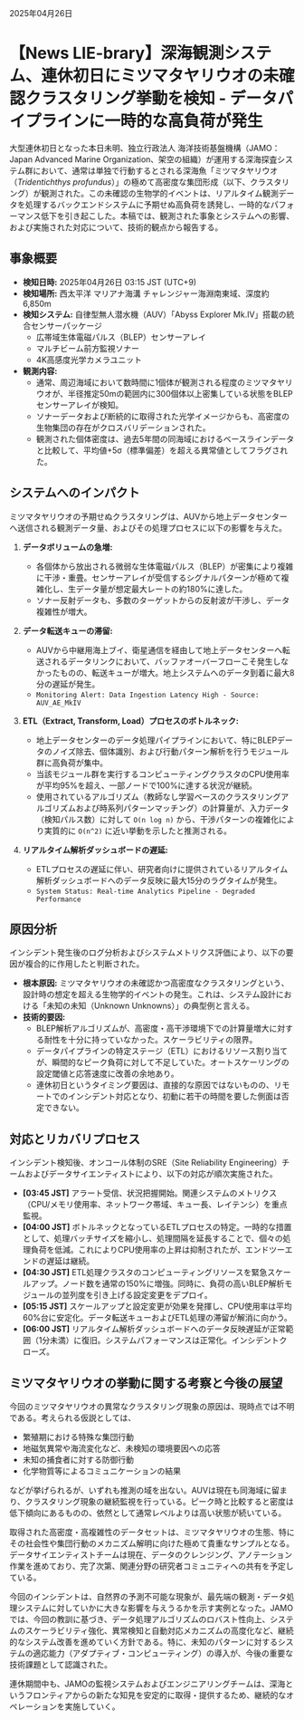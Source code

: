 2025年04月26日

# 【News LIE-brary】深海観測システム、連休初日にミツマタヤリウオの未確認クラスタリング挙動を検知 - データパイプラインに一時的な高負荷が発生

大型連休初日となった本日未明、独立行政法人 海洋技術基盤機構（JAMO：Japan Advanced Marine Organization、架空の組織）が運用する深海探査システム群において、通常は単独で行動するとされる深海魚「ミツマタヤリウオ（*Tridentichthys profundus*）」の極めて高密度な集団形成（以下、クラスタリング）が観測された。この未確認の生物学的イベントは、リアルタイム観測データを処理するバックエンドシステムに予期せぬ高負荷を誘発し、一時的なパフォーマンス低下を引き起こした。本稿では、観測された事象とシステムへの影響、および実施された対応について、技術的観点から報告する。

## 事象概要

*   **検知日時:** 2025年04月26日 03:15 JST (UTC+9)
*   **検知場所:** 西太平洋 マリアナ海溝 チャレンジャー海淵南東域、深度約6,850m
*   **検知システム:** 自律型無人潜水機（AUV）「Abyss Explorer Mk.IV」搭載の統合センサーパッケージ
    *   広帯域生体電磁パルス（BLEP）センサーアレイ
    *   マルチビーム前方監視ソナー
    *   4K高感度光学カメラユニット
*   **観測内容:**
    *   通常、周辺海域において数時間に1個体が観測される程度のミツマタヤリウオが、半径推定50mの範囲内に300個体以上密集している状態をBLEPセンサーアレイが検知。
    *   ソナーデータおよび断続的に取得された光学イメージからも、高密度の生物集団の存在がクロスバリデーションされた。
    *   観測された個体密度は、過去5年間の同海域におけるベースラインデータと比較して、平均値+5σ（標準偏差）を超える異常値としてフラグされた。

## システムへのインパクト

ミツマタヤリウオの予期せぬクラスタリングは、AUVから地上データセンターへ送信される観測データ量、およびその処理プロセスに以下の影響を与えた。

1.  **データボリュームの急増:**
    *   各個体から放出される微弱な生体電磁パルス（BLEP）が密集により複雑に干渉・重畳。センサーアレイが受信するシグナルパターンが極めて複雑化し、生データ量が想定最大レートの約180%に達した。
    *   ソナー反射データも、多数のターゲットからの反射波が干渉し、データ複雑性が増大。

2.  **データ転送キューの滞留:**
    *   AUVから中継用海上ブイ、衛星通信を経由して地上データセンターへ転送されるデータリンクにおいて、バッファオーバーフローこそ発生しなかったものの、転送キューが増大。地上システムへのデータ到着に最大8分の遅延が発生。
    *   `Monitoring Alert: Data Ingestion Latency High - Source: AUV_AE_MkIV`

3.  **ETL（Extract, Transform, Load）プロセスのボトルネック:**
    *   地上データセンターのデータ処理パイプラインにおいて、特にBLEPデータのノイズ除去、個体識別、および行動パターン解析を行うモジュール群に高負荷が集中。
    *   当該モジュール群を実行するコンピューティングクラスタのCPU使用率が平均95%を超え、一部ノードで100%に達する状況が継続。
    *   使用されているアルゴリズム（教師なし学習ベースのクラスタリングアルゴリズムおよび時系列パターンマッチング）の計算量が、入力データ（検知パルス数）に対して `O(n log n)` から、干渉パターンの複雑化により実質的に `O(n^2)` に近い挙動を示したと推測される。

4.  **リアルタイム解析ダッシュボードの遅延:**
    *   ETLプロセスの遅延に伴い、研究者向けに提供されているリアルタイム解析ダッシュボードへのデータ反映に最大15分のラグタイムが発生。
    *   `System Status: Real-time Analytics Pipeline - Degraded Performance`

## 原因分析

インシデント発生後のログ分析およびシステムメトリクス評価により、以下の要因が複合的に作用したと判断された。

*   **根本原因:** ミツマタヤリウオの未確認かつ高密度なクラスタリングという、設計時の想定を超える生物学的イベントの発生。これは、システム設計における「未知の未知（Unknown Unknowns）」の典型例と言える。
*   **技術的要因:**
    *   BLEP解析アルゴリズムが、高密度・高干渉環境下での計算量増大に対する耐性を十分に持っていなかった。スケーラビリティの限界。
    *   データパイプラインの特定ステージ（ETL）におけるリソース割り当てが、瞬間的なピーク負荷に対して不足していた。オートスケーリングの設定閾値と応答速度に改善の余地あり。
    *   連休初日というタイミング要因は、直接的な原因ではないものの、リモートでのインシデント対応となり、初動に若干の時間を要した側面は否定できない。

## 対応とリカバリプロセス

インシデント検知後、オンコール体制のSRE（Site Reliability Engineering）チームおよびデータサイエンティストにより、以下の対応が順次実施された。

*   **[03:45 JST]** アラート受信、状況把握開始。関連システムのメトリクス（CPU/メモリ使用率、ネットワーク帯域、キュー長、レイテンシ）を重点監視。
*   **[04:00 JST]** ボトルネックとなっているETLプロセスの特定。一時的な措置として、処理バッチサイズを縮小し、処理間隔を延長することで、個々の処理負荷を低減。これによりCPU使用率の上昇は抑制されたが、エンドツーエンドの遅延は継続。
*   **[04:30 JST]** ETL処理クラスタのコンピューティングリソースを緊急スケールアップ。ノード数を通常の150%に増強。同時に、負荷の高いBLEP解析モジュールの並列度を引き上げる設定変更をデプロイ。
*   **[05:15 JST]** スケールアップと設定変更が効果を発揮し、CPU使用率は平均60%台に安定化。データ転送キューおよびETL処理の滞留が解消に向かう。
*   **[06:00 JST]** リアルタイム解析ダッシュボードへのデータ反映遅延が正常範囲（1分未満）に復旧。システムパフォーマンスは正常化。インシデントクローズ。

## ミツマタヤリウオの挙動に関する考察と今後の展望

今回のミツマタヤリウオの異常なクラスタリング現象の原因は、現時点では不明である。考えられる仮説としては、

*   繁殖期における特殊な集団行動
*   地磁気異常や海流変化など、未検知の環境要因への応答
*   未知の捕食者に対する防御行動
*   化学物質等によるコミュニケーションの結果

などが挙げられるが、いずれも推測の域を出ない。AUVは現在も同海域に留まり、クラスタリング現象の継続監視を行っている。ピーク時と比較すると密度は低下傾向にあるものの、依然として通常レベルよりは高い状態が続いている。

取得された高密度・高複雑性のデータセットは、ミツマタヤリウオの生態、特にその社会性や集団行動のメカニズム解明に向けた極めて貴重なサンプルとなる。データサイエンティストチームは現在、データのクレンジング、アノテーション作業を進めており、完了次第、関連分野の研究者コミュニティへの共有を予定している。

今回のインシデントは、自然界の予測不可能な現象が、最先端の観測・データ処理システムに対していかに大きな影響を与えうるかを示す実例となった。JAMOでは、今回の教訓に基づき、データ処理アルゴリズムのロバスト性向上、システムのスケーラビリティ強化、異常検知と自動対応メカニズムの高度化など、継続的なシステム改善を進めていく方針である。特に、未知のパターンに対するシステムの適応能力（アダプティブ・コンピューティング）の導入が、今後の重要な技術課題として認識された。

連休期間中も、JAMOの監視システムおよびエンジニアリングチームは、深海というフロンティアからの新たな知見を安定的に取得・提供するため、継続的なオペレーションを実施していく。